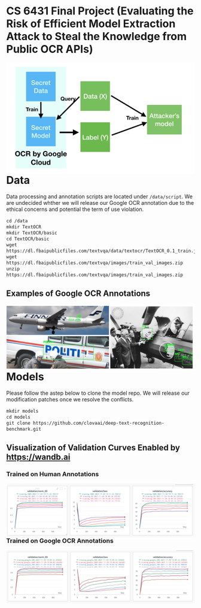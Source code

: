 # CS 6431 Final Project (Evaluating the Risk of Efficient Model Extraction Attack to Steal the Knowledge from Public OCR APIs)

<img src="medias/pipeline.png"
     style="float: left; margin-right: 10px;" />


# Data
Data processing and annotation scripts are located under `/data/script`. We are undecided whther we will release our Google OCR annotation due to the ethical concerns and potential the term of use violation.
```
cd /data
mkdir TextOCR
mkdir TextOCR/basic
cd TextOCR/basic
wget https://dl.fbaipublicfiles.com/textvqa/data/textocr/TextOCR_0.1_train.json
wget https://dl.fbaipublicfiles.com/textvqa/images/train_val_images.zip
unzip https://dl.fbaipublicfiles.com/textvqa/images/train_val_images.zip
```
## Examples of Google OCR Annotations
<img src="medias/ocr_examples.png"
     style="float: left; margin-right: 10px;" />

# Models
Please follow the astep below to clone the model repo. We will release our modification patches once we resolve the conflicts.
```
mkdir models
cd models
git clone https://github.com/clovaai/deep-text-recognition-benchmark.git
```
## Visualization of Validation Curves Enabled by https://wandb.ai
### Trained on Human Annotations
<img src="medias/human_annotation.png"
     style="float: left; margin-right: 10px;" />
### Trained on Google OCR Annotations
<img src="medias/google_ocr.png"
     style="float: left; margin-right: 10px;" />


